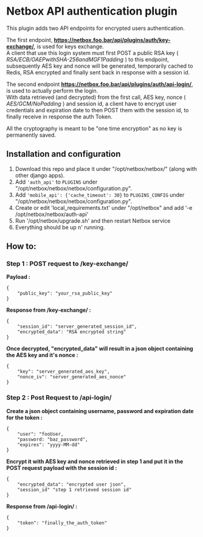 # Netbox API authentication plugin

This plugin adds two API endpoints for encrypted users authentication.

The first endpoint, **https://netbox.foo.bar/api/plugins/auth/key-exchange/**, is used for keys exchange.  
A client that use this login system must first POST a public RSA key ( _RSA/ECB/OAEPwithSHA-256andMGF1Padding_ ) 
to this endpoint, subsequently AES key and nonce will be generated, temporarily cached to Redis, RSA encrypted and 
finally sent back in response with a session id.

The second endpoint **https://netbox.foo.bar/api/plugins/auth/api-login/**, is used to actually perform the login.  
With data retrieved (and decrypted) from the first call, AES key, nonce ( _AES/GCM/NoPadding_ ) and session id, 
a client have to encrypt user credentials and expiration date to then POST them with the session id, 
to finally receive in response the auth Token.

All the cryptography is meant to be "one time encryption" as no key is permanently saved.

## Installation and configuration
1. Download this repo and place it under "/opt/netbox/netbox/" (along with other django apps).
2. Add `'auth_api'` to `PLUGINS` under "/opt/netbox/netbox/netbox/configuration.py".
3. Add `'mobile_api': {'cache_timeout': 30}` to `PLUGINS_CONFIG` under "/opt/netbox/netbox/netbox/configuration.py".
4. Create or edit 'local_requirements.txt' under "/opt/netbox" and add '-e /opt/netbox/netbox/auth-api'
5. Run '/opt/netbox/upgrade.sh' and then restart Netbox service
6. Everything should be up n' running.

## How to:

### Step 1 : POST request to /key-exchange/
**Payload :**
```
{
    "public_key": "your_rsa_public_key"
}
```

**Response from /key-exchange/ :**
```
{
    "session_id": "server_generated_session_id",
    "encrypted_data": "RSA encrypted string"
}
```

**Once decrypted, "encrypted_data" will result in a json object containing the AES key and it's nonce :**
```
{
    "key": "server_generated_aes_key",
    "nonce_iv": "server_generated_aes_nonce"
}
```

### Step 2 : Post Request to /api-login/
**Create a json object containing username, password and expiration date for the token :**
```
{
    "user": "fooUser,
    "password: "baz_password",
    "expires": "yyyy-MM-dd"
}
```

**Encrypt it with AES key and nonce retrieved in step 1 and put it in the POST request payload with the
session id :**
```
{
    "encrypted_data": "encrypted user json",
    "session_id" "step 1 retrieved session id"
}
```

**Response from /api-login/ :**
```
{
    "token": "finally_the_auth_token"
}
```